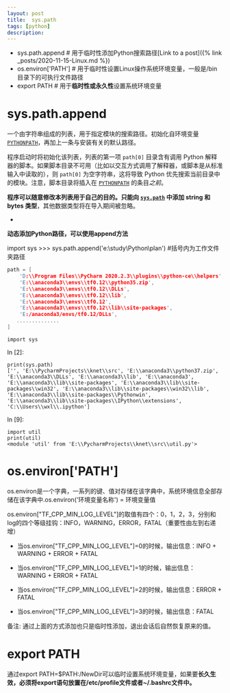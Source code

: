 ```yaml
---
layout: post
title: 	sys.path
tags: [python]
description: 
---
```



- sys.path.append    # 用于临时性添加Python搜索路径[Link to a post]({% link _posts/2020-11-15-Linux.md %})
- os.environ['PATH']  # 用于临时性设置Linux操作系统环境变量，一般是/bin目录下的可执行文件路径
- export PATH       # 用于**临时性或永久性**设置系统环境变量

# sys.path.append

一个由字符串组成的列表，用于指定模块的搜索路径。初始化自环境变量 [`PYTHONPATH`](https://docs.python.org/zh-cn/3.8/using/cmdline.html#envvar-PYTHONPATH)，再加上一条与安装有关的默认路径。

程序启动时将初始化该列表，列表的第一项 `path[0]` 目录含有调用 Python 解释器的脚本。如果脚本目录不可用（比如以交互方式调用了解释器，或脚本是从标准输入中读取的），则 `path[0]` 为空字符串，这将导致 Python 优先搜索当前目录中的模块。注意，脚本目录将插入在 [`PYTHONPATH`](https://docs.python.org/zh-cn/3.8/using/cmdline.html#envvar-PYTHONPATH) 的条目*之前*。

**程序可以随意修改本列表用于自己的目的。只能向 [`sys.path`](https://docs.python.org/zh-cn/3.8/library/sys.html?highlight=sys#sys.path) 中添加 string 和 bytes 类型**，其他数据类型将在导入期间被忽略。

- 

**动态添加Python路径，可以使用append方法**

 import sys
\>>> sys.path.append('e:\study\Python\plan')  #括号内为工作文件夹路径



```c
path = [
    'D:\\Program Files\\PyCharm 2020.2.3\\plugins\\python-ce\\helpers',
    'E:\\anaconda3\\envs\\tf0.12\\python35.zip',
    'E:\\anaconda3\\envs\\tf0.12\\DLLs',
    'E:\\anaconda3\\envs\\tf0.12\\lib',
    'E:\\anaconda3\\envs\\tf0.12',
    'E:\\anaconda3\\envs\\tf0.12\\lib\\site-packages',
    'E:/anaconda3/envs/tf0.12/DLLs',
   ..............
]
```

```
import sys
```

In [2]:

```
print(sys.path)
['', 'E:\\PycharmProjects\\knet\\src', 'E:\\anaconda3\\python37.zip', 'E:\\anaconda3\\DLLs', 'E:\\anaconda3\\lib', 'E:\\anaconda3', 'E:\\anaconda3\\lib\\site-packages', 'E:\\anaconda3\\lib\\site-packages\\win32', 'E:\\anaconda3\\lib\\site-packages\\win32\\lib', 'E:\\anaconda3\\lib\\site-packages\\Pythonwin', 'E:\\anaconda3\\lib\\site-packages\\IPython\\extensions', 'C:\\Users\\wxl\\.ipython']
```

In [9]:

```
import util
print(util)
<module 'util' from 'E:\\PycharmProjects\\knet\\src\\util.py'>
```

# os.environ['PATH']

os.environ是一个字典，一系列的键、值对存储在该字典中，系统环境信息全部存储在该字典中.os.environ('环境变量名称') = 环境变量值

os.environ["TF_CPP_MIN_LOG_LEVEL"]的取值有四个：0，1，2，3，分别和log的四个等级挂钩：INFO，WARNING，ERROR，FATAL（重要性由左到右递增）

- 当os.environ["TF_CPP_MIN_LOG_LEVEL"]=0的时候，输出信息：INFO + WARNING + ERROR + FATAL

- 当os.environ["TF_CPP_MIN_LOG_LEVEL"]=1的时候，输出信息：WARNING + ERROR + FATAL

- 当os.environ["TF_CPP_MIN_LOG_LEVEL"]=2的时候，输出信息：ERROR + FATAL

- 当os.environ["TF_CPP_MIN_LOG_LEVEL"]=3的时候，输出信息：FATAL

备注: 通过上面的方式添加也只是临时性添加，退出会话后自然恢复原来的值。

# export PATH

通过export PATH=$PATH:/NewDir可以临时设置系统环境变量，如果要**长久生效，必须将export语句放置在/etc/profile文件或者~/.bashrc文件中。**